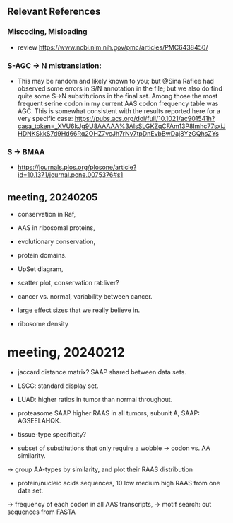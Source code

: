 
## Relevant References

### Miscoding, Misloading

* review https://www.ncbi.nlm.nih.gov/pmc/articles/PMC6438450/


### S-AGC -> N mistranslation:

* This may be random and likely known to you; but @Sina Rafiee had
observed some errors in S/N annotation in the file; but we also do
find quite some S->N substitutions in the final set. Among those the
most frequent serine codon in my current AAS codon frequency table was
AGC. This is somewhat consistent with the results reported here for a
very specific case:
https://pubs.acs.org/doi/full/10.1021/ac901541h?casa_token=_XVU6kJg9U8AAAAA%3AIsSLGKZqCFAm13P8lmhc77sxiJHDNKSkkS7d9Hd66Rq2OHZ7vcJh7rNv7tpDnEvbBwDaj8YzGQhsZYs

### S -> BMAA

* https://journals.plos.org/plosone/article?id=10.1371/journal.pone.0075376#s1


## meeting, 20240205

* conservation in Raf,
* AAS in ribosomal proteins,
* evolutionary conservation,
* protein domains.

* UpSet diagram,
* scatter plot, conservation rat:liver?
* cancer vs. normal, variability between cancer.

* large effect sizes that we really believe in.

* ribosome density

# meeting, 20240212

* jaccard distance matrix? SAAP shared between data sets.
* LSCC: standard display set.
* LUAD: higher ratios in tumor than normal throughout.

* proteasome SAAP higher RAAS in all tumors,
  subunit A, SAAP: AGSEELAHQK.

* tissue-type specificity?

* subset of substitutions that only require a wobble
  -> codon vs. AA similarity.

-> group AA-types by similarity, and plot their RAAS distribution


* protein/nucleic acids sequences, 10
  low medium high RAAS from one data set.

-> frequency of each codon in all AAS transcripts,
-> motif search: cut sequences from FASTA
